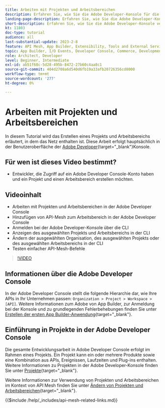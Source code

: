 ```yaml
---
title: Arbeiten mit Projekten und Arbeitsbereichen
description: Erfahren Sie, wie Sie die Adobe Developer-Konsole für die Arbeit mit Projekten und Arbeitsbereichen verwenden.
landing-page-description: Erfahren Sie, wie Sie die Adobe Developer-Konsole verwenden. Erfahren Sie mehr über Projekte und Arbeitsbereiche, die mit API Mesh verwendet werden können.
short-description: Erfahren Sie, wie Sie die Adobe Developer-Konsole verwenden. Erfahren Sie mehr über Projekte und Arbeitsbereiche, die mit API Mesh verwendet werden können.
kt: 11803
doc-type: tutorial
audience: all
last-substantial-update: 2023-2-8
feature: API Mesh, App Builder, Extensibility, Tools and External Services, Backend Development
topic: App Builder, I/O Events, Developer Console, Commerce, Development, Integrations
role: Architect, Developer
level: Beginner, Intermediate
exl-id: ab51f68c-5d28-495b-8472-27b60c4aa8c1
source-git-commit: 404d2708a6d540d6fb19a33afb20726356cd8000
workflow-type: tm+mt
source-wordcount: '277'
ht-degree: 0%

---
```


# Arbeiten mit Projekten und Arbeitsbereichen

In diesem Tutorial wird das Erstellen eines Projekts und Arbeitsbereichs erläutert, in dem das Netz enthalten ist. Diese Arbeit erfolgt hauptsächlich in der Benutzeroberfläche der [Adobe Developer](https://developer.adobe.com/console){target="_blank"}Konsole.

## Für wen ist dieses Video bestimmt?

* Entwickler, die Zugriff auf ein Adobe Developer Console-Konto haben und ein Projekt und einen Arbeitsbereich erstellen möchten.

## Videoinhalt

* Arbeiten mit Projekten und Arbeitsbereichen in der Adobe Developer Console
* Hinzufügen von API-Mesh zum Arbeitsbereich in der Adobe Developer Console
* Anmelden bei der Adobe Developer-Konsole über die CLI
* Anzeigen des ausgewählten Projekts und Arbeitsbereichs in der CLI
* Ändern der ausgewählten Organisation, des ausgewählten Projekts oder des ausgewählten Arbeitsbereichs in der CLI
* Testen einfacher API-Mesh-Befehle

>[!VIDEO](https://video.tv.adobe.com/v/3430775?quality=12&learn=on&captions=ger)

## Informationen über die Adobe Developer Console

In der Adobe Developer Console stellt die folgende Hierarchie dar, wie Ihre APIs in Ihr Unternehmen passen: `Organization > Project > Workspace > [API]`. Weitere Informationen zum Adobe von App Builder, zur Anmeldung bei der Konsole und zu grundlegenden Fehlerbehebungen finden Sie unter [Erstellen der ersten App Builder-Anwendung](https://developer.adobe.com/app-builder/docs/getting_started/first_app/){target="_blank"}.

## Einführung in Projekte in der Adobe Developer Console

Die gesamte Entwicklungsarbeit in Adobe Developer Console erfolgt im Rahmen eines Projekts. Ein Projekt kann ein oder mehrere Produkte sowie eine Kombination aus APIs, Ereignissen, Laufzeiten und Plug-ins enthalten. Weitere Informationen zu Projekten in der Adobe Developer-Konsole finden Sie unter [Projekte](https://developer.adobe.com/developer-console/docs/guides/projects/){target="_blank"}.

Weitere Informationen zur Verwendung von Projekten und Arbeitsbereichen im Kontext von API Mesh finden Sie unter [Ändern von Projekten und Arbeitsbereichen](https://developer.adobe.com/graphql-mesh-gateway/gateway/create-mesh/#modify-projects-and-workspaces){target="_blank"}.

{{$include /help/_includes/api-mesh-related-links.md}}
